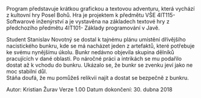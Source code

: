 Program představuje krátkou grafickou a textovou adventuru, která vychází z kultovní hry Posel Bohů.
Hra je projektem k předmětu VŠE 4IT115- Softwarové inženýrství 
a je vystavěna na základech textové hry z předchozího předmětu 4IT101- Základy programování v Javě. 

Student Stanislav Novotný se dostal k tajnému plánu umístění dřívějšího nacistického bunkru, 
kde se má nacházet jeden z artefaktů, které potřebuje ke svému nynějšímu úkolu. 
Bunkr nedávno objevila skupina dělníků pracujících v dané oblasti. 
Po náročné práci a intrikách se mu podařilo dostat až k vchodu do bunkru. 
Ukázalo se, že bunkr se zvenku jeví jako ne moc stabilní důl.  
Stáňa doufá, že mu pomůžeš relikvii najít a dostat se bezpečně z bunkru.

Autor: Kristian Žurav
Verze 1.00
Datum dokončení: 30. dubna 2018